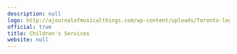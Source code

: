 ```yaml
---
description: null
logo: http://ajournalofmusicalthings.com/wp-content/uploads/Toronto-logo.png
official: true
title: Children's Services
website: null
---
```

